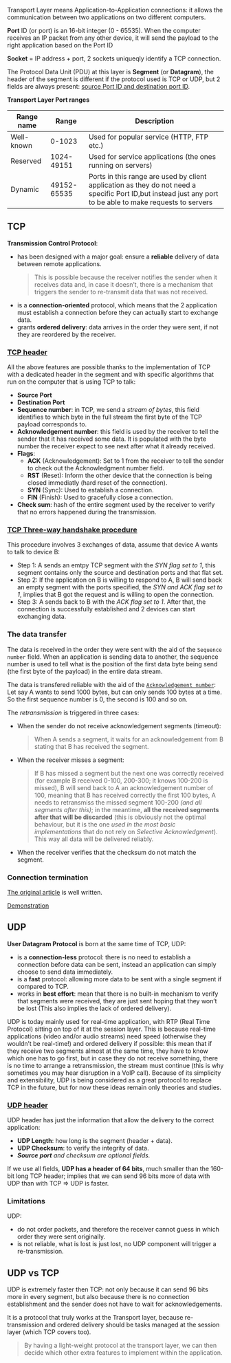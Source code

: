 Transport Layer means Application-to-Application connections: it allows the communication between two applications on two different computers.

**Port** ID (or port) is an 16-bit integer (0 - 65535). When the computer receives an IP packet from any other device, it will send the payload to the right application based on the Port ID

**Socket** = IP address + port, 2 sockets uniqueqly identify a TCP connection.

The Protocol Data Unit (PDU) at this layer is **Segment** (or **Datagram**), the header of the segment is different if the protocol used is TCP or UDP, but 2 fields are always present: [source Port ID and destination port ID](https://www.ictshore.com/wp-content/uploads/2016/12/1016-05-Segment.png).

**Transport Layer Port ranges**

|Range name|Range|Description|
|-|-|-|
|Well-known|0-1023|Used for popular service (HTTP, FTP etc.)
|Reserved|1024-49151|Used for service applications (the ones running on servers)| 
|Dynamic|49152-65535|Ports in this range are used by client application as they do not need a specific Port ID,but instead just any port to be able to make requests to servers|

## TCP

**Transmission Control Protocol**:
- has been designed with a major goal: ensure a **reliable** delivery of data between remote applications.
  > This is possible because the receiver notifies the sender when it receives data and, in case it doesn’t, there is a mechanism that triggers the sender to re-transmit data that was not received.
- is a **connection-oriented** protocol, which means that the 2 application must establish a connection before they can actually start to exchange data.
- grants **ordered delivery**: data arrives in the order they were sent, if not they are reordered by the receiver.

### [TCP header](https://www.ictshore.com/wp-content/uploads/2016/12/1016-07-TCP_segment.png)

All the above features are possible thanks to the implementation of TCP with a dedicated header in the segment and with specific algorithms that run on the computer that is using TCP to talk:
- **Source Port**
- **Destination Port**
- **Sequence number**: in TCP, we send a *stream of bytes*, this field identifies to which byte in the full stream the first byte of the TCP payload corresponds to.
- **Acknowledgement number**: this field is used by the receiver to tell the sender that it has received some data. It is populated with the byte number the receiver expect to see next after what it already received.
- **Flags**:
  - **ACK** (Acknowledgement): Set to 1 from the receiver to tell the sender to check out the Acknowledgment number field.
  - **RST** (Reset): Inform the other device that the connection is being closed immediatly (hard reset of the connection).
  - **SYN** (Sync): Used to establish a connection.
  - **FIN** (Finish): Used to gracefully close a connection.
- **Check sum**: hash of the entire segment used by the receiver to verify that no errors happened during the transmission.

### [TCP Three-way handshake procedure](https://www.ictshore.com/wp-content/uploads/2016/12/1016-06-Three_way_handshake.png)

This procedure involves 3 exchanges of data, assume that device A wants to talk to device B:
- Step 1: A sends an emtpy TCP segment with the *SYN flag set to 1*, this segment contains only the source and destination ports and that flat set.
- Step 2: If the application on B is willing to respond to A, B will send back an empty segment with the ports specified, the *SYN and ACK flag set to 1*, implies that B got the request and is willing to open the connection.
- Step 3: A sends back to B with the *ACK flag set to 1*. After that, the connection is successfully established and 2 devices can start exchanging data.

### The data transfer

The data is received in the order they were sent with the aid of the `Sequence number` field. When an application is sending data to another, the sequence number is used to tell what is the position of the first data byte being send (the first byte of the payload) in the entire data stream.

The data is transfered reliable with the aid of the [`Acknowledgement number`](https://www.ictshore.com/wp-content/uploads/2016/12/1016-09-acknoledgment.png): Let say A wants to send 1000 bytes, but can only sends 100 bytes at a time. So the first sequence number is 0, the second is 100 and so on.

The *retransmission* is triggered in three cases:
- When the sender do not receive acknowledgement segments (timeout):
  > When A sends a segment, it waits for an acknowledgement from B stating that B has received the segment.
- When the receiver misses a segment:
  > If B has missed a segment but the next one was correctly received (for example B received 0-100, 200-300; it knows 100-200 is missed), B will send back to A an acknowledgement number of 100, meaning that B has received correctly the first 100 bytes, A needs to retransmiss the missed segment 100-200 *(and all segments after this)*; in the meantime, **all the received segments after that will be discarded** (this is obviously not the optimal behaviour,  but it is the one *used in the most basic implementations* that do not rely on *Selective Acknowledgment*). This way all data will be delivered reliably. 
- When the receiver verifies that the checksum do not match the segment.

### Connection termination

[The original article](https://www.ictshore.com/free-ccna-course/transport-layer-tcp-and-udp/) is well written.

[Demonstration](https://i.stack.imgur.com/vjr9Q.png)

## UDP

**User Datagram Protocol** is born at the same time of TCP, UDP:
- is a **connection-less** protocol: there is no need to establish a connection before data can be sent, instead an application can simply choose to send data immediately.
- is a **fast** protocol: allowing more data to be sent with a single segment if compared to TCP.
- works in **best effort**: mean that there is no built-in mechanism to verify that segments were received, they are just sent hoping that they won’t be lost (This also implies the lack of ordered delivery).

UDP is today mainly used for real-time application, with RTP (Real Time Protocol) sitting on top of it at the session layer. This is because real-time applications (video and/or audio streams) need speed (otherwise they wouldn’t be real-time!) and ordered delivery if possible: this mean that if they receive two segments almost at the same time, they have to know which one has to go first, but in case they do not receive something, there is no time to arrange a retransmission, the stream must continue (this is why sometimes you may hear disruption in a VoIP call). Because of its simplicity and extensibility, UDP is being considered as a great protocol to replace TCP in the future, but for now these ideas remain only theories and studies.

### [UDP header](https://www.ictshore.com/wp-content/uploads/2016/12/1016-11-UDP_segment.png)

UDP header has just the information that allow the delivery to the correct application:
- **UDP Length**: how long is the segment (header + data).
- **UDP Checksum**: to verify the integrity of data.
- ***Source port** and checksum are optional fields.*

If we use all fields, **UDP has a header of 64 bits**, much smaller than the 160-bit long TCP header; implies that we can send 96 bits more of data with UDP than with TCP => UDP is faster.

### Limitations

UDP:
- do not order packets, and therefore the receiver cannot guess in which order they were sent originally.
- is not reliable, what is lost is just lost, no UDP component will trigger a re-transmission.

## UDP vs TCP

UDP is extremely faster then TCP: not only because it can send 96 bits more in every segment, but also because there is no connection establishment and the sender does not have to wait for acknowledgements.

It is a protocol that truly works at the Transport layer, because re-transmission and ordered delivery should be tasks managed at the session layer (which TCP covers too).
> By having a light-weight protocol at the transport layer, we can then decide which other extra features to implement within the application.


